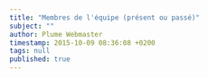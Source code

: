 ```yaml
---
title: "Membres de l'équipe (présent ou passé)"
subject: ""
author: Plume Webmaster
timestamp: 2015-10-09 08:36:08 +0200
tags: null
published: true
---
```


[Enric Cosme Llopez]: http://www.uv.es/coslloen/ (Enric Cosme Llópez)
[Laure Daviaud]: https://perso.ens-lyon.fr/laure.daviaud/ (Laure Daviaud)
[Matias David Lee]: https://perso.ens-lyon.fr/matias-david.lee/ (Matias David Lee)
[Matias David Lee Argentine]: http://cs.famaf.unc.edu.ar/~lee/about-me/ (Matias David Lee)
[Adrien Basso-Blandin]: https://perso.ens-lyon.fr/adrien.basso-blandin/ (Adrien Basso-Blandin)
[Anupam Das]: https://perso.ens-lyon.fr/anupam.das/ (Anupam Das)
[Matteo Mio]: https://perso.ens-lyon.fr/matteo.mio/ (Matteo Mio)
[Simon Castellan]: https://perso.ens-lyon.fr/simon.castellan/ (Simon Castellan)
[Frédéric Prost]: https://perso.ens-lyon.fr/frederic.prost/ (Frédéric Prost)
[Emmanuel Beffara]: https://perso.ens-lyon.fr/emmanuel.beffara/ (Emmanuel Beffara)
[Aurélien Pardon]: https://perso.ens-lyon.fr/aurelien.pardon/ (Aurélien Pardon)
[Alexander Kreuzer Darmstadt]: http://www.mathematik.tu-darmstadt.de/~akreuzer/ (@ Darmstadt)
[Alexander Kreuzer]: https://perso.ens-lyon.fr/alexander.kreuzer/ (Alexander Kreuzer)
[Alexandre Miquel]: https://perso.ens-lyon.fr/alexandre.miquel/ (Alexandre Miquel)
[Antoine Madet]: http://www.pps.univ-paris-diderot.fr/~madet/ (Antoine Madet)
[Barbara Petit]: https://perso.ens-lyon.fr/barbara.petit/ (Barbara Petit)
[Colin Riba]: https://perso.ens-lyon.fr/colin.riba/ (Colin Riba)
[Damien Pous]: https://perso.ens-lyon.fr/damien.pous/  (Damien Pous)
[Daniel Hirschkoff]: https://perso.ens-lyon.fr/daniel.hirschkoff/ (Daniel Hirschkoff)
[Daniela Petrisan]: https://perso.ens-lyon.fr/daniela.petrisan/ (Daniela Petrisan)
[Erika de Benedetti]: https://perso.ens-lyon.fr/erika.de.benedetti/ (Erika de Benedetti @ Lyon)
[Erika de Benedetti Turin]: http://unito.academia.edu/ErikaDeBenedetti (Erika de Benedetti @ Turin)
[Fabio Zanasi Casa]: http://www.zanasi.com/fabio/ (@ casa sua)
[Fabio Zanasi]: https://perso.ens-lyon.fr/fabio.zanasi/ (Fabio Zanasi)
[Federico Aschieri]: https://perso.ens-lyon.fr/federico.aschieri/ (Federico Aschieri)
[Federico Aschieri PPS]: http://www.pps.univ-paris-diderot.fr/~aschieri/ (@ PPS)
[Filippo Bonchi]: https://perso.ens-lyon.fr/filippo.bonchi/ (Fillippo Bonchi)
[Guilhem Jaber]: http://www.univ-nantes.fr/jaber-g (Guilhem Jaber)
[Jean-Marie Madiot]: https://perso.ens-lyon.fr/jeanmarie.madiot/ (Jean-Marie Madiot)
[Lionel Rieg]: https://perso.ens-lyon.fr/lionel.rieg/ (Lionel Rieg)
[Marc Lasson]: https://perso.ens-lyon.fr/marc.lasson/ (Marc Lasson)
[Martin Hofman]: http://www2.tcs.ifi.lmu.de/~mhofmann/ (Martin Hofman)
[Matthieu Perrinel]: https://perso.ens-lyon.fr/matthieu.perrinel/ (Matthieu Perrinel)
[Olivier Laurent]: https://perso.ens-lyon.fr/olivier.laurent/ (Olivier Laurent)
[Paolo Tranquilli]: https://perso.ens-lyon.fr/paolo.tranquilli/ (Paolo Tranquilli)
[Patrick Baillot]: https://perso.ens-lyon.fr/patrick.baillot/ (Patrick Baillot)
[Paul Brunet Cachan]: https://perso.eleves.bretagne.ens-cachan.fr/~pbrun703/
[Paul Brunet]: https://perso.ens-lyon.fr/paul.brunet/ (Paul Brunet)
[Pawel Sobocinski]: http://users.ecs.soton.ac.uk/ps/ (Pawel Sobocinski)
[Philippe AUdebaud]: https://perso.ens-lyon.fr/philippe.audebaud/ (Philippe Audebaud)
[Pierre Clairambault]: https://perso.ens-lyon.fr/pierre.clairambault/ (Pierre Clairambault)
[Pierre Lescanne]: https://perso.ens-lyon.fr/pierre.lescanne/ (Pierre Lescanne)
[Romain Demangeon]: http://www.dcs.qmul.ac.uk/research/logic/QM-EECS-TCS/People.html
[Romain Demangeon Lyon]: https://perso.ens-lyon.fr/romain.demangeon/ (Romain Demangeon)
[Russ Harmer]: http://www.pps.univ-paris-diderot.fr/~russ/ (Russ Harmer)
[Séverine Maingaud]: http://www.pps.jussieu.fr/~maingaud/ (Séverine Maingaud)
[Stéphane Leroux Lyon]: https://perso.ens-lyon.fr/stephane.leroux/ (Stéphane Leroux)
[Stéphane Leroux LIX]: http://www.lix.polytechnique.fr/Labo/Stephane.Leroux/ (Stéphane Leroux)
[Thanos Tsouanas]: https://perso.ens-lyon.fr/thanos.tsouanas/ (Thanos Tsouanas)
[Tom Hirschowitz]: http://www.lama.univ-savoie.fr/~hirschowitz/ (Tom Hirschowitz)
[Valentin Blot]: https://perso.ens-lyon.fr/valentin.blot/ (Valentin Blot)
